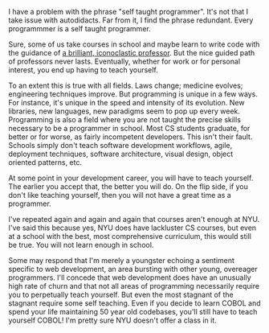I have a problem with the phrase "self taught programmer". It's not
that I take issue with autodidacts. Far from it, I find the phrase
redundant. Every programmmer is a self taught programmer.

Sure, some of us take courses in school and maybe learn to write code
with the guidance of [a brilliant, iconoclastic
professor](https://en.wikipedia.org/wiki/Matthias_Felleisen). But the
nice guided path of professors never lasts. Eventually, whether for
work or for personal interest, you end up having to teach yourself.

To an extent this is true with all fields. Laws change; medicine
evolves; engineering techniques improve. But programming is unique in
a few ways. For instance, it's unique in the speed and intensity of
its evolution. New libraries, new languages, new paradigms seem to pop
up every week. Programming is also a field where you are not taught
the precise skills necessary to be a programmer in school. Most CS
students graduate, for better or for worse, as fairly incompetent
developers. This isn't their fault. Schools simply don't teach
software development workflows, agile, deployment techniques, software
architecture, visual design, object oriented patterns, etc.

At some point in your development career, you will have to teach
yourself. The earlier you accept that, the better you will do. On the
flip side, if you don't like teaching yourself, then you will not have
a great time as a programmer.

I've repeated again and again and again that courses aren't enough at
NYU. I've said this because yes, NYU does have lackluster CS courses,
but even at a school with the best, most comprehensive curriculum,
this would still be true. You will not learn enough in school.

Some may respond that I'm merely a youngster echoing a sentiment
specific to web development, an area bursting with other young,
overeager programmers. I'll concede that web development does have an
unusually high rate of churn and that not all areas of programming
necessarily require you to perpetually teach yourself. But even the
most stagnant of the stagnant require some self teaching. Even if you
decide to learn COBOL and spend your life maintaining 50 year old
codebases, you'll still have to teach yourself COBOL! I'm pretty sure
NYU doesn't offer a class in it.


